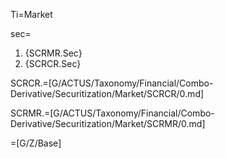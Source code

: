 Ti=Market

sec=<ol><li>{SCRMR.Sec}</li><li>{SCRCR.Sec}</li></ol>

SCRCR.=[G/ACTUS/Taxonomy/Financial/Combo-Derivative/Securitization/Market/SCRCR/0.md]

SCRMR.=[G/ACTUS/Taxonomy/Financial/Combo-Derivative/Securitization/Market/SCRMR/0.md]

=[G/Z/Base]